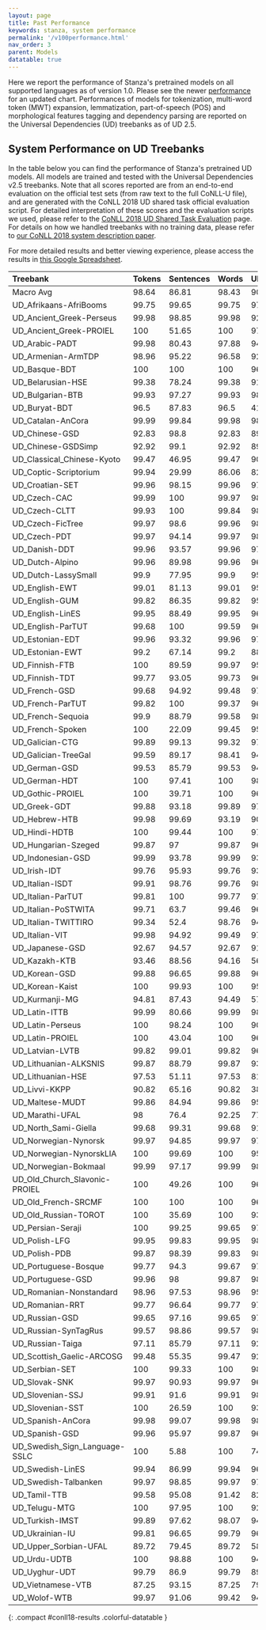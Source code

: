```yaml
---
layout: page
title: Past Performance
keywords: stanza, system performance
permalink: '/v100performance.html'
nav_order: 3
parent: Models
datatable: true
---
```


Here we report the performance of Stanza's pretrained models on all supported languages as of version 1.0. Please see the newer [performance](performance.md) for an updated chart.  Performances of models for tokenization, multi-word token (MWT) expansion, lemmatization, part-of-speech (POS) and morphological features tagging and dependency parsing are reported on the Universal Dependencies (UD) treebanks as of UD 2.5.

## System Performance on UD Treebanks

In the table below you can find the performance of Stanza's pretrained UD models. All models are trained and tested with the Universal Dependencies v2.5 treebanks.
Note that all scores reported are from an end-to-end evaluation on the official test sets (from raw text to the full CoNLL-U file), and are generated with the CoNLL 2018 UD shared task official evaluation script. For detailed interpretation of these scores and the evaluation scripts we used, please refer to the [CoNLL 2018 UD Shared Task Evaluation](https://universaldependencies.org/conll18/evaluation.html) page. For details on how we handled treebanks with no training data, please refer to [our CoNLL 2018 system description paper](https://nlp.stanford.edu/pubs/qi2018universal.pdf).

For more detailed results and better viewing experience, please access the results in [this Google Spreadsheet](https://docs.google.com/spreadsheets/d/1t9h8QxjYA2XK4qs9Q7R4wiOwQHPykpBTjH8PGj_on5Y/edit?usp=sharing).

| Treebank | Tokens | Sentences | Words | UPOS | XPOS | UFeats | AllTags | Lemmas | UAS | LAS | CLAS | MLAS | BLEX |
| :------- | :----- | :-------- | :---- | :--- | :--- | :----- | :------ | :----- | :-- | :-- | :--- | :--- | :--- |
| Macro Avg | 98.64 | 86.81 | 98.43 | 90.99 | 87.88 | 87.71 | 82.03 | 90.51 | 79.87 | 74.82 | 70.91 | 63.26 | 66.04 |
| UD_Afrikaans-AfriBooms | 99.75 | 99.65 | 99.75 | 97.56 | 94.27 | 97.03 | 94.24 | 97.48 | 87.51 | 84.45 | 78.58 | 74.7 | 75.39 |
| UD_Ancient_Greek-Perseus | 99.98 | 98.85 | 99.98 | 92.54 | 85.22 | 91.06 | 84.98 | 88.26 | 78.75 | 73.35 | 67.88 | 54.22 | 57.54 |
| UD_Ancient_Greek-PROIEL | 100 | 51.65 | 100 | 97.38 | 97.75 | 92.09 | 90.96 | 97.42 | 80.34 | 76.33 | 71.37 | 61.23 | 69.23 |
| UD_Arabic-PADT | 99.98 | 80.43 | 97.88 | 94.89 | 91.75 | 91.86 | 91.51 | 93.27 | 83.27 | 79.33 | 76.24 | 70.58 | 72.79 |
| UD_Armenian-ArmTDP | 98.96 | 95.22 | 96.58 | 92.49 | 96.58 | 88.19 | 86.94 | 92.27 | 78.18 | 72.46 | 68.5 | 60.39 | 65.88 |
| UD_Basque-BDT | 100 | 100 | 100 | 96.23 | 100 | 93.09 | 91.34 | 96.52 | 86.19 | 82.76 | 81.29 | 73.56 | 78.26 |
| UD_Belarusian-HSE | 99.38 | 78.24 | 99.38 | 91.92 | 31.34 | 77.73 | 26.31 | 79.48 | 69.28 | 63.88 | 58.49 | 41.88 | 44.05 |
| UD_Bulgarian-BTB | 99.93 | 97.27 | 99.93 | 98.68 | 96.35 | 97.59 | 95.75 | 97.29 | 93.37 | 90.21 | 86.84 | 83.71 | 83.62 |
| UD_Buryat-BDT | 96.5 | 87.83 | 96.5 | 41.83 | 96.5 | 33.72 | 26.77 | 52.45 | 30.61 | 13.49 | 8.97 | 1.66 | 3.48 |
| UD_Catalan-AnCora | 99.99 | 99.84 | 99.98 | 98.75 | 98.66 | 98.29 | 97.74 | 98.47 | 92.84 | 90.56 | 86.25 | 84.07 | 85.31 |
| UD_Chinese-GSD | 92.83 | 98.8 | 92.83 | 89.12 | 88.93 | 92.11 | 88.18 | 92.83 | 72.88 | 69.82 | 66.81 | 63.26 | 66.81 |
| UD_Chinese-GSDSimp | 92.92 | 99.1 | 92.92 | 89.05 | 88.84 | 92.12 | 88.03 | 92.92 | 73.44 | 70.44 | 67.69 | 64.07 | 67.69 |
| UD_Classical_Chinese-Kyoto | 99.47 | 46.95 | 99.47 | 90.25 | 89.64 | 92.68 | 87.34 | 99.45 | 71.81 | 66.08 | 64.54 | 62.61 | 64.54 |
| UD_Coptic-Scriptorium | 99.94 | 29.99 | 86.06 | 82.37 | 80.25 | 73.51 | 69.47 | 83.12 | 61.94 | 59.71 | 50.49 | 34.17 | 49.54 |
| UD_Croatian-SET | 99.96 | 98.15 | 99.96 | 97.88 | 94.86 | 95.32 | 94.22 | 96.67 | 90.27 | 85.56 | 82.43 | 76.37 | 78.78 |
| UD_Czech-CAC | 99.99 | 100 | 99.97 | 98.76 | 94.79 | 93.52 | 92.65 | 98 | 91.7 | 89.19 | 86.84 | 80.14 | 84.89 |
| UD_Czech-CLTT | 99.93 | 100 | 99.84 | 98.92 | 91.89 | 91.97 | 91.28 | 97.48 | 86.67 | 83.38 | 79.35 | 70.7 | 77.56 |
| UD_Czech-FicTree | 99.97 | 98.6 | 99.96 | 98.31 | 95.23 | 96.01 | 94.58 | 98.43 | 92.69 | 89.81 | 87.3 | 81.94 | 85.42 |
| UD_Czech-PDT | 99.97 | 94.14 | 99.97 | 98.5 | 95.38 | 94.61 | 93.67 | 98.55 | 91 | 88.64 | 86.91 | 81.12 | 85.45 |
| UD_Danish-DDT | 99.96 | 93.57 | 99.96 | 97.75 | 99.96 | 97.38 | 96.45 | 97.32 | 86.83 | 84.19 | 81.2 | 77.13 | 78.46 |
| UD_Dutch-Alpino | 99.96 | 89.98 | 99.96 | 96.33 | 94.76 | 96.28 | 94.13 | 96.97 | 89.56 | 86.44 | 81.22 | 75.76 | 77.8 |
| UD_Dutch-LassySmall | 99.9 | 77.95 | 99.9 | 95.97 | 94.87 | 96.22 | 94.05 | 97.59 | 85.34 | 81.93 | 75.54 | 71.98 | 73.49 |
| UD_English-EWT | 99.01 | 81.13 | 99.01 | 95.4 | 95.12 | 96.11 | 93.9 | 97.21 | 86.22 | 83.59 | 80.21 | 76.02 | 78.5 |
| UD_English-GUM | 99.82 | 86.35 | 99.82 | 95.89 | 95.91 | 96.87 | 94.99 | 96.8 | 87.06 | 83.57 | 78.42 | 74.68 | 74.97 |
| UD_English-LinES | 99.95 | 88.49 | 99.95 | 96.88 | 95.18 | 96.76 | 93.11 | 98.32 | 85.82 | 81.97 | 79.04 | 74.47 | 77.31 |
| UD_English-ParTUT | 99.68 | 100 | 99.59 | 96.15 | 95.83 | 95.21 | 93.92 | 97.45 | 90.31 | 87.35 | 82.56 | 76.19 | 80.53 |
| UD_Estonian-EDT | 99.96 | 93.32 | 99.96 | 97.19 | 98.04 | 95.77 | 94.43 | 96.05 | 86.68 | 83.82 | 82.41 | 77.63 | 78.32 |
| UD_Estonian-EWT | 99.2 | 67.14 | 99.2 | 88.86 | 91.7 | 87.16 | 83.43 | 85.62 | 67.23 | 60.07 | 56.21 | 48.32 | 47.38 |
| UD_Finnish-FTB | 100 | 89.59 | 99.97 | 95.5 | 95.12 | 96.51 | 93.92 | 96.16 | 89.09 | 86.39 | 83.8 | 79.9 | 81.02 |
| UD_Finnish-TDT | 99.77 | 93.05 | 99.73 | 96.97 | 97.72 | 95.36 | 94.44 | 94.98 | 88.62 | 86.18 | 84.66 | 79.73 | 80.24 |
| UD_French-GSD | 99.68 | 94.92 | 99.48 | 97.3 | 99.47 | 96.72 | 96.05 | 97.64 | 91.38 | 89.05 | 84.38 | 80.3 | 82.4 |
| UD_French-ParTUT | 99.82 | 100 | 99.37 | 96.6 | 96.37 | 93.98 | 93.41 | 95.48 | 90.71 | 88.37 | 83.37 | 74.41 | 77.88 |
| UD_French-Sequoia | 99.9 | 88.79 | 99.58 | 98.19 | 99.58 | 97.58 | 96.94 | 98.25 | 90.47 | 88.34 | 84.71 | 81.77 | 83.31 |
| UD_French-Spoken | 100 | 22.09 | 99.45 | 95.49 | 97.06 | 99.45 | 93.23 | 96.53 | 75.82 | 70.71 | 62.13 | 59.57 | 60.44 |
| UD_Galician-CTG | 99.89 | 99.13 | 99.32 | 97.21 | 96.99 | 99.14 | 96.71 | 97.94 | 85.22 | 82.66 | 77.24 | 71.13 | 75.96 |
| UD_Galician-TreeGal | 99.59 | 89.17 | 98.41 | 94.29 | 91.81 | 93.36 | 90.88 | 94.39 | 78.04 | 72.94 | 65.61 | 59.06 | 61.49 |
| UD_German-GSD | 99.53 | 85.79 | 99.53 | 94.07 | 96.98 | 89.52 | 84.51 | 96.37 | 85.39 | 80.61 | 75.38 | 58.57 | 71.24 |
| UD_German-HDT | 100 | 97.41 | 100 | 98.04 | 97.94 | 91.77 | 91.34 | 97.48 | 94.91 | 92.59 | 88.73 | 77.26 | 85.63 |
| UD_Gothic-PROIEL | 100 | 39.71 | 100 | 96.17 | 96.71 | 90.62 | 88.86 | 96.48 | 74.67 | 69.03 | 66.21 | 57.11 | 64.38 |
| UD_Greek-GDT | 99.88 | 93.18 | 99.89 | 97.84 | 97.84 | 94.94 | 94.33 | 96.49 | 91.12 | 88.78 | 84.12 | 78 | 79.48 |
| UD_Hebrew-HTB | 99.98 | 99.69 | 93.19 | 90.46 | 90.46 | 89.24 | 88.45 | 90.27 | 79.18 | 76.6 | 71.05 | 64.51 | 67.79 |
| UD_Hindi-HDTB | 100 | 99.44 | 100 | 97.59 | 97.08 | 94.03 | 92.11 | 96.66 | 94.8 | 91.74 | 88.2 | 78.73 | 87.01 |
| UD_Hungarian-Szeged | 99.87 | 97 | 99.87 | 96.03 | 99.87 | 93.76 | 92.94 | 94.25 | 83.62 | 78.86 | 77.14 | 69.46 | 71.87 |
| UD_Indonesian-GSD | 99.99 | 93.78 | 99.99 | 93.68 | 94.79 | 96 | 89.17 | 99.61 | 85.17 | 79.19 | 77.04 | 68.86 | 76.68 |
| UD_Irish-IDT | 99.76 | 95.93 | 99.76 | 93.9 | 92.43 | 78.19 | 75 | 91.79 | 82.65 | 74.03 | 66.11 | 42.98 | 59.09 |
| UD_Italian-ISDT | 99.91 | 98.76 | 99.76 | 98.01 | 97.91 | 97.72 | 97.11 | 98.1 | 92.79 | 90.84 | 86.43 | 83.6 | 84.23 |
| UD_Italian-ParTUT | 99.81 | 100 | 99.77 | 97.82 | 97.76 | 97.79 | 96.94 | 97.57 | 92.24 | 90.01 | 84.39 | 81.77 | 82.05 |
| UD_Italian-PoSTWITA | 99.71 | 63.7 | 99.46 | 96.19 | 96.04 | 96.28 | 95.01 | 96.7 | 82.67 | 78.27 | 72.2 | 68.55 | 70.35 |
| UD_Italian-TWITTIRO | 99.34 | 52.4 | 98.76 | 94.41 | 94.01 | 93.34 | 91.45 | 93.17 | 78.87 | 72.85 | 64.64 | 58.67 | 59.35 |
| UD_Italian-VIT | 99.98 | 94.92 | 99.49 | 97.21 | 96.23 | 96.79 | 94.99 | 98.01 | 89.32 | 85.87 | 80.26 | 76.16 | 78.61 |
| UD_Japanese-GSD | 92.67 | 94.57 | 92.67 | 91.16 | 90.84 | 92.66 | 90.84 | 92.02 | 81.2 | 80.16 | 71.39 | 69.85 | 71.01 |
| UD_Kazakh-KTB | 93.46 | 88.56 | 94.16 | 56.23 | 56.1 | 42.73 | 36.96 | 52.12 | 44.33 | 25.21 | 20.28 | 7.63 | 10.01 |
| UD_Korean-GSD | 99.88 | 96.65 | 99.88 | 96.18 | 90.14 | 99.66 | 88 | 92.69 | 87.29 | 83.53 | 81.34 | 79.29 | 75.31 |
| UD_Korean-Kaist | 100 | 99.93 | 100 | 95.45 | 86.31 | 100 | 86.31 | 93.02 | 88.41 | 86.38 | 83.95 | 80.63 | 77.57 |
| UD_Kurmanji-MG | 94.81 | 87.43 | 94.49 | 57.17 | 55.91 | 43.02 | 38.41 | 56.13 | 32.01 | 21.91 | 16.35 | 3.84 | 5.84 |
| UD_Latin-ITTB | 99.99 | 80.66 | 99.99 | 98.09 | 95.38 | 96.43 | 93.8 | 98.9 | 87.61 | 85.36 | 84.23 | 80.28 | 83.6 |
| UD_Latin-Perseus | 100 | 98.24 | 100 | 90.63 | 78.42 | 82.42 | 77.74 | 83.08 | 71.94 | 61.99 | 57.89 | 45.28 | 47.28 |
| UD_Latin-PROIEL | 100 | 43.04 | 100 | 96.92 | 97.1 | 91.24 | 90.32 | 96.78 | 76.55 | 72.37 | 70.06 | 61.28 | 68.19 |
| UD_Latvian-LVTB | 99.82 | 99.01 | 99.82 | 96.03 | 88.25 | 93.46 | 87.73 | 95.55 | 87.84 | 84.44 | 82.16 | 73.91 | 78.25 |
| UD_Lithuanian-ALKSNIS | 99.87 | 88.79 | 99.87 | 93.37 | 85.67 | 87.84 | 84.84 | 92.51 | 78.54 | 73.11 | 70.66 | 60.81 | 65.53 |
| UD_Lithuanian-HSE | 97.53 | 51.11 | 97.53 | 81.08 | 80.04 | 70.72 | 66.44 | 76.9 | 48.1 | 37.45 | 32.37 | 21.1 | 24.86 |
| UD_Livvi-KKPP | 90.82 | 65.16 | 90.82 | 38.91 | 36.23 | 27.78 | 22.41 | 41.25 | 24.61 | 10.04 | 5.14 | 0.62 | 0.92 |
| UD_Maltese-MUDT | 99.86 | 84.94 | 99.86 | 95.75 | 95.63 | 99.86 | 95.31 | 99.86 | 83.31 | 78.15 | 70.64 | 67.15 | 70.64 |
| UD_Marathi-UFAL | 98 | 76.4 | 92.25 | 77.24 | 92.25 | 60.27 | 58.55 | 75.77 | 66.42 | 52.64 | 42.8 | 24.15 | 33.9 |
| UD_North_Sami-Giella | 99.68 | 99.31 | 99.68 | 91.11 | 92.85 | 87.72 | 83.8 | 88.79 | 74.22 | 68.43 | 65.59 | 58.32 | 58.13 |
| UD_Norwegian-Nynorsk | 99.97 | 94.85 | 99.97 | 97.92 | 99.97 | 96.88 | 96.03 | 97.9 | 91.87 | 89.73 | 87.28 | 82.86 | 84.78 |
| UD_Norwegian-NynorskLIA | 100 | 99.69 | 100 | 95.92 | 100 | 94.82 | 92.7 | 97.72 | 77.82 | 72.94 | 67.56 | 61.32 | 65.54 |
| UD_Norwegian-Bokmaal | 99.99 | 97.17 | 99.99 | 98.29 | 99.99 | 97.17 | 96.41 | 98.36 | 92.57 | 90.69 | 88.32 | 84.41 | 86.33 |
| UD_Old_Church_Slavonic-PROIEL | 100 | 49.26 | 100 | 96.58 | 96.88 | 90.65 | 89.63 | 95.69 | 79.75 | 74.93 | 74.64 | 65.45 | 72.02 |
| UD_Old_French-SRCMF | 100 | 100 | 100 | 96.05 | 96.09 | 97.74 | 95.56 | 100 | 91.38 | 86.35 | 83.39 | 80.05 | 83.39 |
| UD_Old_Russian-TOROT | 100 | 35.69 | 100 | 93.63 | 93.83 | 86.76 | 84.8 | 91.35 | 72.94 | 67 | 63.6 | 54.13 | 59.18 |
| UD_Persian-Seraji | 100 | 99.25 | 99.65 | 97.29 | 97.3 | 97.37 | 96.86 | 97.73 | 89.45 | 86.06 | 82.78 | 81 | 81.08 |
| UD_Polish-LFG | 99.95 | 99.83 | 99.95 | 98.55 | 94.66 | 95.84 | 94.07 | 96.86 | 95.8 | 93.94 | 92.35 | 87.62 | 88.64 |
| UD_Polish-PDB | 99.87 | 98.39 | 99.83 | 98.31 | 94.04 | 94.27 | 93.13 | 97.29 | 92.68 | 90.4 | 88.35 | 81.69 | 85.42 |
| UD_Portuguese-Bosque | 99.77 | 94.3 | 99.67 | 97.04 | 99.67 | 96.36 | 94.91 | 97.8 | 90.67 | 87.57 | 82.59 | 76.78 | 80.3 |
| UD_Portuguese-GSD | 99.96 | 98 | 99.87 | 98.18 | 98.18 | 99.79 | 98.17 | 95.83 | 92.83 | 91.36 | 87.44 | 85.87 | 86.75 |
| UD_Romanian-Nonstandard | 98.96 | 97.53 | 98.96 | 95.4 | 90.73 | 89.79 | 88.19 | 94.63 | 87.24 | 82.71 | 77.6 | 65.24 | 73.52 |
| UD_Romanian-RRT | 99.77 | 96.64 | 99.77 | 97.54 | 96.97 | 97.13 | 96.75 | 97.95 | 90.66 | 85.85 | 81.49 | 77.94 | 79.84 |
| UD_Russian-GSD | 99.65 | 97.16 | 99.65 | 97.38 | 97.18 | 93.11 | 92.22 | 95.34 | 88.97 | 84.83 | 82.37 | 75.16 | 77.75 |
| UD_Russian-SynTagRus | 99.57 | 98.86 | 99.57 | 98.2 | 99.57 | 95.91 | 95.59 | 97.51 | 92.38 | 90.6 | 89.01 | 85.04 | 86.78 |
| UD_Russian-Taiga | 97.11 | 85.79 | 97.11 | 92.25 | 94.7 | 85.76 | 82.61 | 89.28 | 72.09 | 66 | 61.8 | 51.94 | 55.64 |
| UD_Scottish_Gaelic-ARCOSG | 99.48 | 55.35 | 99.47 | 92.5 | 84.89 | 87.99 | 83.93 | 95.51 | 77.9 | 70.81 | 62.63 | 54 | 59.74 |
| UD_Serbian-SET | 100 | 99.33 | 100 | 98.44 | 94.26 | 94.55 | 93.86 | 96.34 | 91.79 | 88.78 | 86.5 | 79.48 | 82.38 |
| UD_Slovak-SNK | 99.97 | 90.93 | 99.97 | 96.34 | 87.15 | 91.59 | 86.34 | 94.73 | 89.96 | 86.82 | 84.74 | 75.39 | 79.35 |
| UD_Slovenian-SSJ | 99.91 | 91.6 | 99.91 | 98.29 | 95.08 | 95.37 | 94.56 | 97.34 | 91.63 | 89.6 | 87.18 | 82.35 | 84.37 |
| UD_Slovenian-SST | 100 | 26.59 | 100 | 93.66 | 88.09 | 88.06 | 85.27 | 94.78 | 63.13 | 56.5 | 51.34 | 44.81 | 48.96 |
| UD_Spanish-AnCora | 99.98 | 99.07 | 99.98 | 98.78 | 98.67 | 98.59 | 97.97 | 99.19 | 92.21 | 90.01 | 86.05 | 84.22 | 85.2 |
| UD_Spanish-GSD | 99.96 | 95.97 | 99.87 | 96.69 | 99.87 | 96.4 | 94.44 | 98.44 | 89.61 | 86.73 | 81.22 | 73.96 | 79.19 |
| UD_Swedish_Sign_Language-SSLC | 100 | 5.88 | 100 | 74.82 | 76.6 | 100 | 72.34 | 100 | 23.76 | 11.7 | 11.81 | 9.45 | 11.81 |
| UD_Swedish-LinES | 99.94 | 86.99 | 99.94 | 96.97 | 94.58 | 90.11 | 87.33 | 96.79 | 87.1 | 83.06 | 80.76 | 67.97 | 77.44 |
| UD_Swedish-Talbanken | 99.97 | 98.85 | 99.97 | 97.65 | 96.57 | 96.7 | 95.63 | 97.51 | 88.96 | 85.91 | 83.59 | 79.17 | 80.78 |
| UD_Tamil-TTB | 99.58 | 95.08 | 91.42 | 82.6 | 78.8 | 81.89 | 78.1 | 85.14 | 61.23 | 55.76 | 53.43 | 46.4 | 49.61 |
| UD_Telugu-MTG | 100 | 97.95 | 100 | 92.93 | 92.93 | 99.17 | 92.93 | 100 | 89.32 | 79.89 | 74.88 | 71.25 | 74.88 |
| UD_Turkish-IMST | 99.89 | 97.62 | 98.07 | 94.21 | 93.43 | 92.08 | 90.27 | 94.92 | 70.78 | 64.5 | 61.62 | 56.04 | 59.6 |
| UD_Ukrainian-IU | 99.81 | 96.65 | 99.79 | 96.77 | 92.49 | 92.53 | 91.31 | 96.49 | 87.11 | 83.86 | 80.51 | 73.38 | 77.28 |
| UD_Upper_Sorbian-UFAL | 89.72 | 79.45 | 89.72 | 58.57 | 89.72 | 38.64 | 36.39 | 52.64 | 34.25 | 23.61 | 17.3 | 4.18 | 8.62 |
| UD_Urdu-UDTB | 100 | 98.88 | 100 | 94.42 | 92.62 | 84.21 | 80.36 | 95.62 | 88.3 | 82.78 | 77.06 | 59.48 | 74.75 |
| UD_Uyghur-UDT | 99.79 | 86.9 | 99.79 | 89.45 | 91.92 | 87.92 | 80.54 | 96.16 | 75.55 | 63.61 | 57 | 46.06 | 54.39 |
| UD_Vietnamese-VTB | 87.25 | 93.15 | 87.25 | 79.5 | 77.9 | 87.02 | 77.87 | 87.2 | 53.63 | 48.16 | 44.88 | 42.17 | 44.85 |
| UD_Wolof-WTB | 99.97 | 91.06 | 99.42 | 94.09 | 94.03 | 93.11 | 91.26 | 94.6 | 83.25 | 77.05 | 70.94 | 64.25 | 66.99 |
{: .compact #conll18-results .colorful-datatable }


